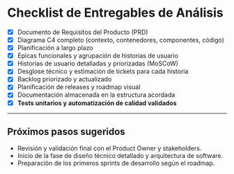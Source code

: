 # Checklist de Entregables de Análisis

- [x] Documento de Requisitos del Producto (PRD)
- [x] Diagrama C4 completo (contexto, contenedores, componentes, código)
- [x] Planificación a largo plazo
- [x] Épicas funcionales y agrupación de historias de usuario
- [x] Historias de usuario detalladas y priorizadas (MoSCoW)
- [x] Desglose técnico y estimación de tickets para cada historia
- [x] Backlog priorizado y actualizado
- [x] Planificación de releases y roadmap visual
- [x] Documentación almacenada en la estructura acordada
- [x] **Tests unitarios y automatización de calidad validados**

---

## Próximos pasos sugeridos

- Revisión y validación final con el Product Owner y stakeholders.
- Inicio de la fase de diseño técnico detallado y arquitectura de software.
- Preparación de los primeros sprints de desarrollo según el roadmap.
